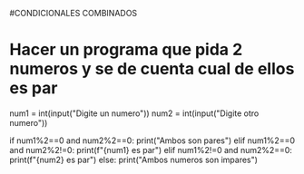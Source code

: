 #CONDICIONALES COMBINADOS
# Hacer un programa que pida 2 numeros y se de cuenta cual de ellos es par

num1 = int(input("Digite un numero"))
num2 = int(input("Digite otro numero"))

if num1%2==0 and num2%2==0:
    print("Ambos son pares")
elif num1%2==0 and num2%2!=0:
    print(f"{num1} es par")
elif num1%2!=0 and num2%2==0:
    print(f"{num2} es par")
else:
    print("Ambos numeros son impares")


